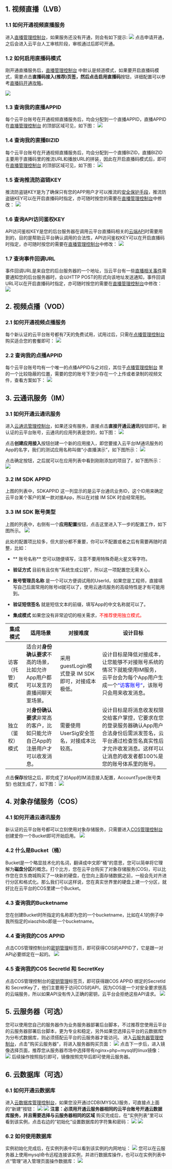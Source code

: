## 1. 视频直播（LVB）

### 1.1 如何开通视频直播服务
进入[直播管理控制台](http://console.tce.fsphere.cn/live)，如果服务还没有开通，则会有如下提示:
![](http://imgcache.tce.fsphere.cn/image/mc.qcloudimg.com/static/img/c40ff3b85b3ad9c0cb03170948d93555/image.png)
点击申请开通，之后会进入云平台人工审核阶段，审核通过后即可开通。


### 1.2 如何启用直播码模式
刚开通直播服务后，[直播管理控制台](http://console.tce.fsphere.cn/live) 中默认是频道模式，如果要开启直播码模式，需要点击**直播码接入(推荐)**页签，然后点击**启用直播码**按钮，详细配置可以参考[直播码开通攻略](http://tce.fsphere.cn/doc/api/258/6100)。

![](http://imgcache.tce.fsphere.cn/image/mc.qcloudimg.com/static/img/52968523312ffb2ef505a5e5a5177548/image.png)

### 1.3 查询我的直播APPID
每个云平台账号在开通视频直播服务后，均会分配到一个直播APPID，直播APPID在[直播管理控制台](http://console.tce.fsphere.cn/live) 的顶部区域可见，如下图：
![](http://imgcache.tce.fsphere.cn/image/mc.qcloudimg.com/static/img/0adb9ca806c6140864e22bd01ac691ff/image.png)

### 1.4 查询我的直播BIZID
每个云平台账号在开通视频直播服务后，均会分配到一个直播BIZID，直播BIZID主要用于直播码里的推流URL和播放URL的拼装，因此在开启直播码模式后，即可在[直播管理控制台](http://console.tce.fsphere.cn/live) 的顶部区域可见，如下图：
![](http://imgcache.tce.fsphere.cn/image/mc.qcloudimg.com/static/img/e01d68876a98e496604225c45d833891/image.png)

### 1.5 查询推流防盗链KEY
推流防盗链KEY是为了确保只有您的APP用户才可以推流的[安全保护手段](http://tce.fsphere.cn/doc/api/258/5693)，推流防盗链KEY可以在开启直播码时指定，亦可随时按您的需要在[直播管理控制台](http://console.tce.fsphere.cn/live)中修改：
![](http://imgcache.tce.fsphere.cn/image/mc.qcloudimg.com/static/img/6dcddb480ffab18886d8b245a2707af9/image.png)

### 1.6 查询API访问鉴权KEY
API访问鉴权KEY是您的后台服务器在调用云平台直播码相关的[云端API](http://tce.fsphere.cn/doc/api/258/5956)时需要用到的，目的是帮助云平台确认调用的合法性，API访问鉴权KEY可以在开启直播码时指定，亦可随时按您的需要在[直播管理控制台](http://console.tce.fsphere.cn/live)中修改：
![](http://imgcache.tce.fsphere.cn/image/mc.qcloudimg.com/static/img/c9944d9f54a61bba81d5b5775c6cfbbe/image.png)

### 1.7 查询事件回调URL
事件回调URL是来自您的后台服务器的一个地址，当云平台有一些[直播相关事件](http://tce.fsphere.cn/doc/api/258/5957)需要通知您的后台服务器时，会以HTTP POST的形式向该地址发送通知，事件回调URL可以在开启直播码时指定，亦可随时按您的需要在[直播管理控制台](http://console.tce.fsphere.cn/live)中修改：
![](http://imgcache.tce.fsphere.cn/image/mc.qcloudimg.com/static/img/6f56c366d620832845ff77a9fa78241d/image.png)

## 2. 视频点播（VOD）
### 2.1 如何开通视频点播服务
每个新认证的云平台账号都有7天的免费试用，试用过后，只需在[点播管理控制台](http://console.tce.fsphere.cn/video) 购买适合您的套餐即可：
![](http://imgcache.tce.fsphere.cn/image/mc.qcloudimg.com/static/img/07fc20e09b0a527089cc9d48d27669cc/image.png)

### 2.2 查询我的点播APPID
每个云平台账号均有一个唯一的点播APPID与之对应，其位于[点播管理控制台](http://console.tce.fsphere.cn/video) 里的一个比较隐蔽的位置，需要的您的账号下至少存在一个上传或者录制的视频文件，查看方案如下：
![](http://imgcache.tce.fsphere.cn/image/mc.qcloudimg.com/static/img/7e1ba9d016cb55e3825b980b5de5987a/image.png)


## 3. 云通讯服务（IM）
### 3.1 如何开通云通讯服务
进入[云通讯管理控制台](http://console.tce.fsphere.cn/avc)，如果还没有服务，直接点击**直接开通云通讯**按钮即可。新认证的云平台账号，云通讯的应用列表是空的，如下图：
![](http://imgcache.tce.fsphere.cn/image/mc.qcloudimg.com/static/img/c033ddba671a514c7b160e1c99a08b55/image.png)

点击**创建应用接入**按钮创建一个新的应用接入，即您要接入云平台IM通讯服务的App的名字，我们的测试应用名称叫做“小直播演示”，如下图所示：
![](http://imgcache.tce.fsphere.cn/image/mc.qcloudimg.com/static/img/897bff65af6202322a434b6fa3f8a0bd/image.png)

点击确定按钮，之后就可以在应用列表中看到刚刚添加的项目了，如下图所示：
![](http://imgcache.tce.fsphere.cn/image/mc.qcloudimg.com/static/img/1c1cb2c2fa4c6f0dc7be06bf8329dee3/image.png)

### 3.2 IM SDK APPID
上图的列表中，SDKAPPID 这一列显示的是云平台通讯业务ID，这个ID用来确定云平台某个客户的某一款对接App，所以在对接 IM SDK 时会经常用到。

### 3.3 IM SDK 账号类型
上图的列表中，右侧有一个**应用配置**按钮，点击这里进入下一步的配置工作，如下图所示。
![](http://imgcache.tce.fsphere.cn/image/mc.qcloudimg.com/static/img/d52ac3662d5310673a5d6c6a78f50da4/image.png)

此处的配置项比较多，但大部分都不重要，你可以不配置或者之后有需要再随时调整，比如：
- ** 账号名称**
您可以随便填写，注意不要用特殊奇葩火星文等字符。

- **验证方式**
目前有且仅有“系统生成公钥”，所以这一项配置您无需关心。

- **账号管理员名称**
是一个可以方便调试用的UserId，如果您是工程师，直接填写自己后面常用的账号id就可以了，使用云通讯服务的高级特性是才有可能用到。

- **验证短信签名**
就是短信文本的前缀，填写App的中文名称就可以了。

- **集成模式**
如果您没有非常迫切的相关需求，<font color='red'>不推荐使用独立模式。</font>

| 集成模式 | 适用场景 | 对接难度 | 设计目标 |
|------------|-------------|-------------| -----------|
| 访客（托管）模式 | 适合对**身份确认要求**不高的场景，比如允许App用户都可以发言的直播间聊天室场景。 | 采用guestLogin模式登录 IM SDK即可，对接成本极低。 | 设计目标是降低对接成本，让您能够不对接账号系统的情况下就能使用IM服务，云平台会为每个App用户生成一个<font color='blue'>“访客账号“</font>，该账号只会用来收发消息。|
| 独立（鉴权）模式 | 对**身份确认要求**非常高的客户，比如只能允许自己App的注册用户才可以收发消息。 | 需要使用UserSig安全签名，对接成本比较高。| 设计目标是将消息收发权限交给客户掌控，它要求在您的登录服务器确认App用户合法身份后需派发签名，云平台通过检查签名真实性后才允许收发消息。这样可以让消息的收发者都100%是您的账号体系里的账号。|

点击**保存**按钮之后，即完成了对App的IM消息接入配置，AccountType(账号类型) 也就生成了，如下图：
![](http://imgcache.tce.fsphere.cn/image/mc.qcloudimg.com/static/img/dca3d66810ebc6b767b7af4f234ecf8b/image.png)

## 4. 对象存储服务（COS）
### 4.1 如何开通云通讯服务
新认证的云平台账号都可以立刻使用对象存储服务，只需要进入[COS管理控制台](http://console.tce.fsphere.cn/cos)创建爱你一个Bucket即可开始启用。
![](http://imgcache.tce.fsphere.cn/image/mc.qcloudimg.com/static/img/0ce694618801bdf841df883b7fb8d764/image.png)

### 4.2 什么是Bucket（桶）
Bucket是一个略显技术化的名词，翻译成中文即“桶”的意思，您可以简单将它理解为**磁盘分区**的概念。打个比方，您在云平台购买了对象存储服务(COS)，可以比作您在京东商城购买了一块新的硬盘，在您向上面存储数据之前，一般会先对齐进行分区和格式化。那么我们可以这样说，您在真实世界里的硬盘上建一个分区，就好比在云平台的COS里建一个Bucket。

### 4.3 查询我的Bucketname
您在创建Bucket时所指定的名称即为您的一个bucketname，比如在4.1的例子中我所指定的xiaozhibo即是一个bucketname。

### 4.4 查询我的COS APPID
点击COS管理控制台的[密钥管理](http://console.tce.fsphere.cn/cos/project)标签页，即可获得COS的APPID了，它是跟一对API必要绑定在一起的。
![](http://imgcache.tce.fsphere.cn/image/mc.qcloudimg.com/static/img/60a3a35c5a28603a5ef730a2fd436677/image.png)

### 4.5 查询我的COS SecretId 和 SecretKey
点击COS管理控制台的[密钥管理](http://console.tce.fsphere.cn/cos/project)标签页，即可获得跟COS APPID 绑定的SecretId 和 SecretKey了，他们主要用于访问COS的API，因为COS是一个对安全要求很高的云端服务，所以如果API没有传入正确的密钥，云平台会拒绝这些API请求。
![](http://imgcache.tce.fsphere.cn/image/mc.qcloudimg.com/static/img/17778b870bae9ad8302ce9774430ca7f/image.png)

## 5. 云服务器（可选）
您可以使用您自己的服务器作为业务服务器部署后台脚本，不过推荐您使用云平台的云服务器部署后台脚本，更为专业和稳定，另外如果您选择云平台的云数据库作为分布式数据库，则必须搭配云平台的云服务器才能访问。
进入[云服务器管理控制台](http://console.tce.fsphere.cn/cvm/overview)，点击"购买云服务器"，将进入服务器购买页面：
![](http://imgcache.tce.fsphere.cn/image/mc.qcloudimg.com/static/img/9e479e479a8a6cc72678881f400eefd4/image.jpg)
点击下一步后，进入镜像选择页面，推荐您从服务器市场中选择带有nginx+php+mysql的linux镜像：
![](http://imgcache.tce.fsphere.cn/image/mc.qcloudimg.com/static/img/84b60f7ab5e966aed54325a7a2b71beb/image.jpg)
后续操作按照指引即可，镜像按照完毕后即可使用云服务器。

## 6. 云数据库（可选）
### 6.1 如何开通云数据库
进入[云数据库管理控制台](http://console.tce.fsphere.cn/cdb)，如果您没开通过CDB(MYSQL)服务，可直接点上面的“新建”按钮：
![](http://imgcache.tce.fsphere.cn/image/mc.qcloudimg.com/static/img/138c9dd9d5793920aa539141567e0be6/image.jpg)
![](http://imgcache.tce.fsphere.cn/image/mc.qcloudimg.com/static/img/62c41e4dbde3eb4f906955e9ebd5cca6/image.jpg)
**注意：必须用开通云服务器相同的云平台账号开通云数据库服务，并且需要选择与云服务器相同的区域**
购买完成后，在“实例列表”里可以看到该实例，点击右边的“初始化”设置数据库的字符集和密码：
![](http://imgcache.tce.fsphere.cn/image/mc.qcloudimg.com/static/img/492e4be9784f96a32da8d1c17bc5feb5/image.jpg)
![](http://imgcache.tce.fsphere.cn/image/mc.qcloudimg.com/static/img/df45399f3da5f324ff2c9f9876d6ee45/image.jpg)

### 6.2 如何使用数据库
实例初始化完成后，在实例列表中可以看到该实例的内网地址：
![](http://imgcache.tce.fsphere.cn/image/mc.qcloudimg.com/static/img/fb0fa5be8c1411c24a9bcfb30fc9ee7e/image.jpg)
您可以在云服务器上使用mysql命令远程连接该实例，并进行数据库操作，也可以在实例列表中点“管理”进入管理页面操作数据库：
![](http://imgcache.tce.fsphere.cn/image/mc.qcloudimg.com/static/img/3be77388665815bae35b0a496ecac584/image.jpg)
